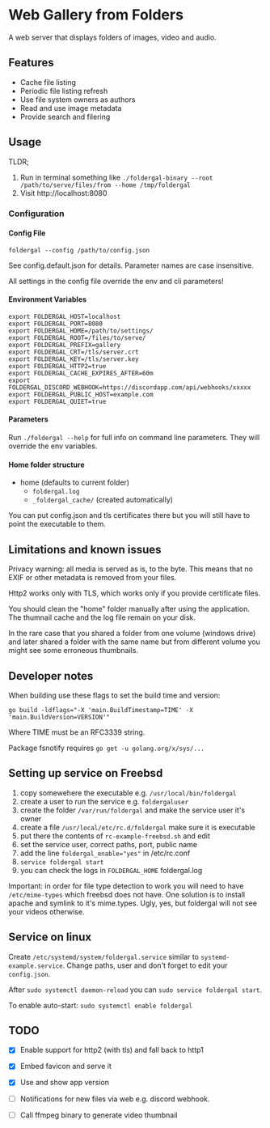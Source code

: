 Web Gallery from Folders
===

A web server that displays folders of images, video and audio.

Features
---

* Cache file listing
* Periodic file listing refresh
* Use file system owners as authors
* Read and use image metadata
* Provide search and filering


Usage
---

TLDR;
1. Run in terminal something like
   `./foldergal-binary --root /path/to/serve/files/from --home /tmp/foldergal`
2. Visit http://localhost:8080

### Configuration

#### Config File

`foldergal --config /path/to/config.json`

See config.default.json for details. Parameter names are case insensitive.

All settings in the config file override the env and cli parameters!

#### Environment Variables
```
export FOLDERGAL_HOST=localhost
export FOLDERGAL_PORT=8080
export FOLDERGAL_HOME=/path/to/settings/
export FOLDERGAL_ROOT=/files/to/serve/
export FOLDERGAL_PREFIX=gallery
export FOLDERGAL_CRT=/tls/server.crt
export FOLDERGAL_KEY=/tls/server.key
export FOLDERGAL_HTTP2=true
export FOLDERGAL_CACHE_EXPIRES_AFTER=60m
export FOLDERGAL_DISCORD_WEBHOOK=https://discordapp.com/api/webhooks/xxxxx
export FOLDERGAL_PUBLIC_HOST=example.com
export FOLDERGAL_QUIET=true
```

#### Parameters

Run `./foldergal --help` for full info on command line parameters. 
They will override the env variables.

#### Home folder structure

* home (defaults to current folder)
  * `foldergal.log`
  * `_foldergal_cache/` (created automatically)
  
You can put config.json and tls certificates there but you will still have 
to point the executable to them.

Limitations and known issues
---

Privacy warning: all media is served as is, to the byte. 
This means that no EXIF or other metadata is removed from your files.

Http2 works only with TLS, which works only if you provide certificate files.

You should clean the "home" folder manually after using the application.
The thumnail cache and the log file remain on your disk.

In the rare case that you shared a folder from one volume (windows drive) and
later shared a folder with the same name but from different volume
you might see some erroneous thumbnails.

Developer notes
---

When building use these flags to set the build time and version:
```
go build -ldflags="-X 'main.BuildTimestamp=TIME' -X 'main.BuildVersion=VERSION'"
```
Where TIME must be an RFC3339 string.

Package fsnotify requires `go get -u golang.org/x/sys/...`

Setting up service on Freebsd
---

1. copy somewehere the executable e.g. `/usr/local/bin/foldergal`
1. create a user to run the service e.g. `foldergaluser`
1. create the folder `/var/run/foldergal` and make the service user it's owner
1. create a file `/usr/local/etc/rc.d/foldergal` make sure it is executable
1. put there the contents of `rc-example-freebsd.sh` and edit
1. set the service user, correct paths, port, public name
1. add the line `foldergal_enable="yes"` in /etc/rc.conf
1. `service foldergal start`
1. you can check the logs in `FOLDERGAL_HOME` foldergal.log

Important: in order for file type detection to work you will need to have 
`/etc/mime-types` which freebsd does not have. 
One solution is to install apache and symlink to it's mime.types.
Ugly, yes, but foldergal will not see your videos otherwise.

Service on linux
--

Create `/etc/systemd/system/foldergal.service` similar to 
`systemd-example.service`. Change paths, user and don't forget to 
edit your `config.json`.

After `sudo systemctl daemon-reload` you can `sudo service foldergal start`.

To enable auto-start: `sudo systemctl enable foldergal`

TODO
---

* [x] Enable support for http2 (with tls) and fall back to http1
* [x] Embed favicon and serve it
* [x] Use and show app version
* [ ] Notifications for new files via web e.g. discord webhook.
* [ ] Call ffmpeg binary to generate video thumbnail


